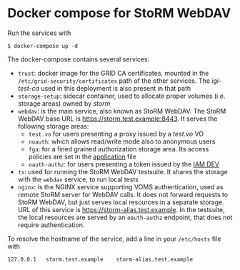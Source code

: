 # Docker compose for StoRM WebDAV

Run the services with

```
$ docker-compose up -d
```

The docker-compose contains several services:

* `trust`: docker image for the GRID CA certificates, mounted in the `/etc/grid-security/certificates` path of the other services. The _igi-test-ca_ used in this deployment is also present in that path
* `storage-setup`: sidecar container, used to allocate proper volumes (i.e. storage areas) owned by _storm_
* `webdav`: is the main service, also known as StoRM WebDAV. The StoRM WebDAV base URL is https://storm.test.example:8443. It serves the following storage areas:
  * `test.vo` for users presenting a proxy issued by a _test.vo_ VO
  * `noauth`: which allows read/write mode also to anonymous users
  * `fga`: for a fined grained authorization storage area. Its access policies are set in the [application](./assets/etc/storm/webdav/config/application-policies.yml) file
  * `oauth-authz`: for users presenting a token issued by the [IAM DEV](https://iam-dev.cloud.cnaf.infn.it)
* `ts`: used for running the StoRM WebDAV testsuite. It shares the storage with the `webdav` service, to run local tests
* `nginx`: is the NGINX service supporting VOMS authentication, used as remote StoRM server for WebDAV calls. It does not forward requests to StoRM WebDAV, but just serves local resources in a separate storage. URL of this service is https://storm-alias.test.example. In the testsuite, the local resources are served by an `oauth-authz` endpoint, that does not require authentication.

To resolve the hostname of the service, add a line in your `/etc/hosts` file with

```
127.0.0.1	storm.test.example    storm-alias.test.example
```